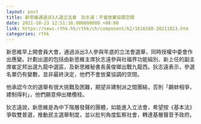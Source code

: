 ```yaml
---
layout: post
title: 新思維通過派3人選立法會　狄志遠：不會放棄協調空間
date: 2021-10-23 12:51:16.000000000 +08:00
link: https://news.rthk.hk/rthk/ch/component/k2/1616580-20211023.htm
categories: rthk
---
```


新思維早上開會員大會，通過派出3人參與年底的立法會選舉，同時授權中委會作出應變。計劃出選的包括由新思維主席狄志遠參與社福界功能組別、新上任的副主席崔定邦出選九龍中選區，及新思維秘書長黃俊瑯出戰九龍西。狄志遠表示，參選名單仍有變數，並非最終決定，他們不會放棄協調的空間。

他承認今次的選舉有很大挑戰及困難，期望非建制派之間團結，否則「鷸蚌相爭，建制得利」，他們願意伸出橄欖枝。

狄志遠說，新思維是為中下階層發聲的團體，如能進入立法會，希望按《基本法》爭取雙普選，推動民主選舉制度，並以批判角度監察社會，轉達基層聲音予政府。
